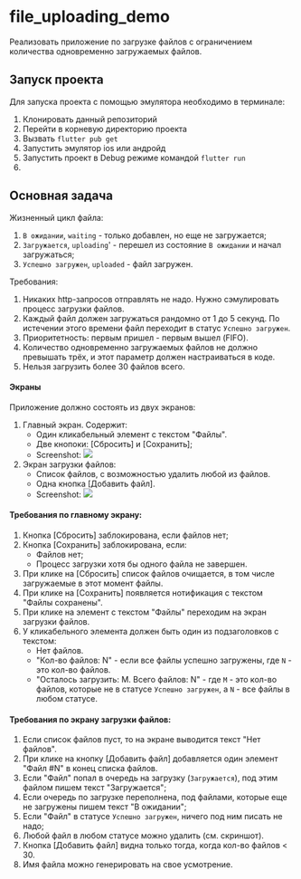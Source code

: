 # file_uploading_demo

Реализовать приложение по загрузке файлов с ограничением количества одновременно загружаемых файлов.

## Запуск проекта
Для запуска проекта с помощью эмулятора необходимо в терминале:
1. Клонировать данный репозиторий
2. Перейти в корневую директорию проекта
3. Вызвать `flutter pub get`
4. Запустить эмулятор ios или андройд
5. Запустить проект в Debug режиме командой `flutter run`
6. 

## Основная задача

Жизненный цикл файла:
1. `В ожидании`, `waiting`  - только добавлен, но еще не загружается;
1. `Загружается`, `uploading`' - перешел из состояние `В ожидании` и начал загружаться;
1. `Успешно загружен`, `uploaded` - файл загружен.

Требования:
1. Никаких http-запросов отправлять не надо. Нужно сэмулировать процесс загрузки файлов.
1. Каждый файл должен загружаться рандомно от 1 до 5 секунд. По истечении этого времени файл переходит в статус `Успешно загружен`.
1. Приоритетность: первым пришел - первым вышел (FIFO).
1. Количество одновременно загружаемых файлов не должно превышать трёх, и этот параметр должен настраиваться в коде.
1. Нельзя загрузить более 30 файлов всего.


#### Экраны

Приложение должно состоять из двух экранов:

1. Главный экран. Содержит:
    - Один кликабельный элемент с текстом "Файлы".
    - Две кнопоки: [Сбросить] и [Сохранить];
    - Screenshot:
    ![](https://i.imgur.com/MPOgzCo.png)
2. Экран загрузки файлов:
    - Список файлов, с возможностью удалить любой из файлов.
    - Одна кнопка [Добавить файл].
    - Screenshot:
    ![](https://i.imgur.com/l9VJ9Sn.png)

#### Требования по главному экрану:
1. Кнопка [Сбросить] заблокирована, если файлов нет;
2. Кнопка [Сохранить] заблокирована, если:
    - Файлов нет;
    - Процесс загрузки хотя бы одного файла не завершен.
3. При клике на [Сбросить] список файлов очищается, в том числе загружаемые в этот момент файлы.
4. При клике на [Сохранить] появляется нотификация с текстом "Файлы сохранены".
5. При клике на элемент с текстом "Файлы" переходим на экран загрузки файлов.
6. У кликабельного элемента должен быть один из подзаголовков с текстом:
    - Нет файлов.
    - "Кол-во файлов: N" - если все файлы успешно загружены, где `N` - это кол-во файлов.
    - "Осталось загрузить: M. Всего файлов: N" - где `M` - это кол-во файлов, которые не в статусе `Успешно загружен`, а `N` - все файлы в любом статусе.

#### Требования по экрану загрузки файлов:
1. Если список файлов пуст, то на экране выводится текст "Нет файлов".
1. При клике на кнопку [Добавить файл] добавляется один элемент "Файл #N" в конец списка файлов.
1. Если "Файл" попал в очередь на загрузку (`Загружается`), под этим файлом пишем текст "Загружается";
1. Если очередь по загрузке переполнена, под файлами, которые еще не загружены пишем текст "В ожидании";
1. Если "Файл" в статусе `Успешно загружен`, ничего под ним писать не надо;
1. Любой файл в любом статусе можно удалить (см. скриншот).
1. Кнопка [Добавить файл] видна только тогда, когда кол-во файлов < 30.
1. Имя файла можно генерировать на свое усмотрение.